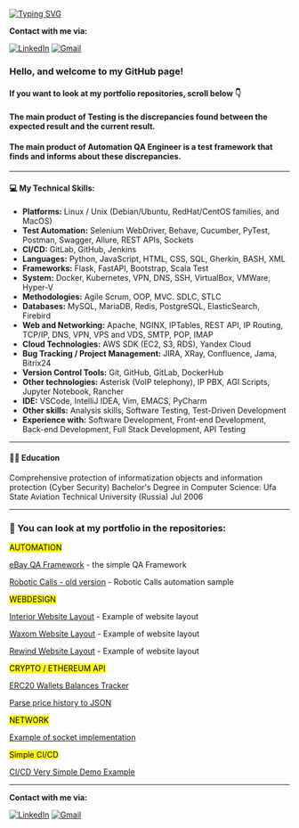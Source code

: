 [![Typing SVG](https://readme-typing-svg.demolab.com?font=Fira+Code&duration=2000&pause=500&vCenter=true&multiline=true&width=435&height=150&lines=Sergei+Riabov;QA%2FSoftware+Engineer;Platform+Architecture;Los+Angeles%2C+California%2C+USA)](https://git.io/typing-svg)

**Contact with me via:**

[![LinkedIn](https://img.shields.io/badge/-LinkedIn-090909?style=for-the-badge&logo=LinkedIn&logoColor=blue)](https://www.linkedin.com/in/sergei-riabov)
[![Gmail](https://img.shields.io/badge/-Email-090909?style=for-the-badge&logo=Gmail&logoColor=rd)](mailto:sergei.riabov.us@gmail.com)

### Hello, and welcome to my GitHub page!

#### If you want to look at my portfolio repositories, scroll below :point_down:

#### The main product of Testing is the discrepancies found between the expected result and the current result.

#### The main product of Automation QA Engineer is a test framework that finds and informs about these discrepancies.

---

#### :computer: My Technical Skills:

- **Platforms:** Linux / Unix (Debian/Ubuntu, RedHat/CentOS families, and MacOS)
- **Test Automation:** Selenium WebDriver, Behave, Cucumber, PyTest, Postman, Swagger, Allure, REST APIs, Sockets
- **CI/CD:** GitLab, GitHub, Jenkins
- **Languages:** Python, JavaScript, HTML, CSS, SQL, Gherkin, BASH, XML
- **Frameworks:** Flask, FastAPI, Bootstrap, Scala Test
- **System:** Docker, Kubernetes, VPN, DNS, SSH, VirtualBox, VMWare, Hyper-V
- **Methodologies:** Agile Scrum, OOP, MVC. SDLC, STLC
- **Databases:** MySQL, MariaDB, Redis, PostgreSQL, ElasticSearch, Firebird
- **Web and Networking:** Apache, NGINX, IPTables, REST API, IP Routing, TCP/IP, DNS, VPN, VPS and VDS, SMTP, POP, IMAP
- **Cloud Technologies:** AWS SDK (EC2, S3, RDS), Yandex Cloud
- **Bug Tracking / Project Management:** JIRA, XRay, Confluence, Jama, Bitrix24
- **Version Control Tools:** Git, GitHub, GitLab, DockerHub
- **Other technologies:** Asterisk (VoIP telephony), IP PBX, AGI Scripts, Jupyter Notebook, Rancher
- **IDE:** VSCode, IntelliJ IDEA, Vim, EMACS, PyCharm
- **Other skills:** Analysis skills, Software Testing, Test-Driven Development
- **Experience with:** Software Development, Front-end Development, Back-end Development, Full Stack Development, API Testing

---

#### :man_student: Education

Comprehensive protection of informatization objects and information protection (Cyber Security)
Bachelor's Degree in Computer Science: Ufa State Aviation Technical University (Russia)
Jul 2006

---

### :briefcase: You can look at my portfolio in the repositories:

<mark>AUTOMATION</mark>

[eBay QA Framework](https://github.com/alfatetan/qa_automation_sample_ebay) - the simple QA Framework

[Robotic Calls - old version](https://github.com/alfatetan/robotron) - Robotic Calls automation sample

<mark>WEBDESIGN</mark>

[Interior Website Layout](https://github.com/alfatetan/html_css_layout_ex_interior) - Example of website layout

[Waxom Website Layout](https://github.com/alfatetan/html_css_layout_ex_waxom) - Example of website layout

[Rewind Website Layout](https://github.com/alfatetan/html_css_layout_ex_rewind) - Example of website layout

<mark>CRYPTO / ETHEREUM API</mark>

[ERC20 Wallets Balances Tracker](https://github.com/alfatetan/erc20_wallets_tracker)

[Parse price history to JSON](https://github.com/alfatetan/get_token_prices_to_json)

<mark>NETWORK</mark>

[Example of socket implementation](https://github.com/alfatetan/sockets_simple)

<mark>Simple CI/CD</mark>

[CI/CD Very Simple Demo Example](https://github.com/alfatetan/ci_python_demo)

---

**Contact with me via:**

[![LinkedIn](https://img.shields.io/badge/-LinkedIn-090909?style=for-the-badge&logo=LinkedIn&logoColor=blue)](https://www.linkedin.com/in/sergei-riabov)
[![Gmail](https://img.shields.io/badge/-Email-090909?style=for-the-badge&logo=Gmail&logoColor=rd)](mailto:sergei.riabov.us@gmail.com)

<!--
**alfatetan/Alfatetan** is a ✨ _special_ ✨ repository because its `README.md` (this file) appears on your GitHub profile.

Here are some ideas to get you started:

- 🔭 I’m currently working on ...
- 🌱 I’m currently learning ...
- 👯 I’m looking to collaborate on ...
- 🤔 I’m looking for help with ...
- 💬 Ask me about ...
- 📫 How to reach me: ...
- 😄 Pronouns: ...
- ⚡ Fun fact: ...
-->
